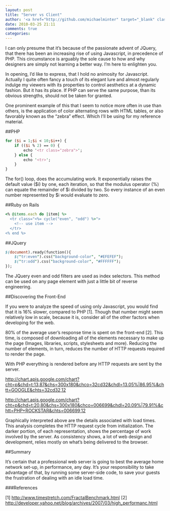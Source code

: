 ```yaml
---
layout: post
title: "Server vs Client"
author: '<a href="http://github.com/michaelminter" target="_blank" class="github_link">Michael Minter</a>'
date: 2010-03-25 21:11
comments: true
categories: 
---
```

I can only presume that it’s because of the passionate advent of JQuery, that there has been an increasing rise of using Javascript, in precedence of PHP. This circumstance is arguably the sole cause to how and why designers are simply not learning a better way. I’m here to enlighten you.

In opening, I’d like to express, that I hold no animosity for Javascript. Actually I quite often fancy a touch of its elegant lure and almost regularly indulge my viewers with its properties to control aesthetics at a dynamic fashion. But it has its place. If PHP can serve the same purpose, than its obvious strengths, should not be taken for granted.

One prominent example of this that I seem to notice more often in use than others, is the  application of color alternating rows with HTML tables, or also favorably known as the “zebra” effect. Which I’ll be using for my reference material.

##PHP

``` perl
for ($i = 1;$i < 10;$i++) {
    if (($i % 2) == 0) {
        echo '<tr class="zebra">';
    } else {
        echo '<tr>';
    }
}
```

The for() loop, does the accumulating work. It exponentially raises the default value ($i) by one, each iteration, so that the modulus operator (%) can equate the remainder of $i divided by two. So every instance of an even number represented by $i would evaluate to zero.

##Ruby on Rails

``` ruby
<% @items.each do |item| %>
  <tr class="<%= cycle("even", "odd") %>">
    <!-- use item -->
  </tr>
<% end %>
```

##JQuery

``` perl
$(document).ready(function(){
    $("tr:even").css("background-color", "#EFEFEF");
    $("tr:odd").css("background-color", "#FFFFFF");
});
```

The JQuery even and odd filters are used as index selectors. This method can be used on any page element with just a little bit of reverse engineering.

##Discovering the Front-End

If you were to analyze the speed of using only Javascript, you would find that it is 16% slower, compared to PHP [1]. Though that number might seem relatively low in scale, because it is, consider all of the other factors when developing for the web.

80% of the average user’s response time is spent on the front-end [2]. This time, is composed of downloading all of the elements necessary to make up the page (Images, libraries, scripts, stylesheets and more). Reducing the number of elements, in turn, reduces the number of HTTP requests required to render the page.

With PHP everything is rendered before any HTTP requests are sent by the server.

http://chart.apis.google.com/chart?cht=p&chd=t:13,87&chs=300x180&chco=32cd32&chdl=13.05%|86.95%&chtt=GOOGLE&chts=32cd32,12

http://chart.apis.google.com/chart?cht=p&chd=t:20,80&chs=300x180&chco=006699&chdl=20.09%|79.91%&chtt=PHP+ROCKSTAR&chts=006699,12

Graphically interpreted above are the details associated with load times. This analysis completes the HTTP request cycle from initialization. The darker portion, of each representation, shows the percentage of work involved by the server. As consistency shows, a lot of web design and development, relies mostly on what’s being delivered to the browser.

##Summary

It’s certain that a professional web server is going to best the average home network set-up, in performance, any day. It’s your responsibility to take advantage of that, by running some server-side code, to save your guests the frustration of dealing with an idle load time.

###References

[1] http://www.timestretch.com/FractalBenchmark.html
[2] http://developer.yahoo.net/blog/archives/2007/03/high_performanc.html